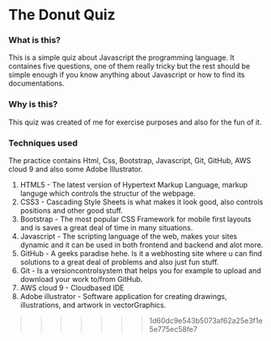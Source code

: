 
# The Donut Quiz

### What is this?
This is a simple quiz about Javascript the programming language. 
It containes five questions, one of them really tricky but the rest should be simple enough if you know anything about Javascript or how to find its documentations. 

### Why is this?
This quiz was created of me for exercise purposes and also for the fun of it.

### Techniques used
The practice contains Html, Css, Bootstrap, Javascript, Git, GitHub, AWS cloud 9 and also some Adobe Illustrator. 

1. HTML5 - The latest version of Hypertext Markup Language, markup languge which controls the structur of the webpage.
2. CSS3 - Cascading Style Sheets is what makes it look good, also controls positions and other good stuff.
3. Bootstrap -  The most popular CSS Framework for mobile first layouts and is saves a great deal of time in many situations.
4. Javascript - The scripting language of the web, makes your sites dynamic and it can be used in both frontend and backend and alot more.
5. GitHub - A geeks paradise hehe. Is it a webhosting site where u can find solutions to a great deal of problems and also just fun stuff.
6. Git - Is a versioncontrolsystem that helps you for example to upload and download your work to/from GitHub.
7. AWS cloud 9 - Cloudbased IDE 
8. Adobe illustrator - Software application for creating drawings, illustrations, and artwork in vectorGraphics.
>>>>>>> 1d60dc9e543b5073af62a25e3f1e5e775ec58fe7
